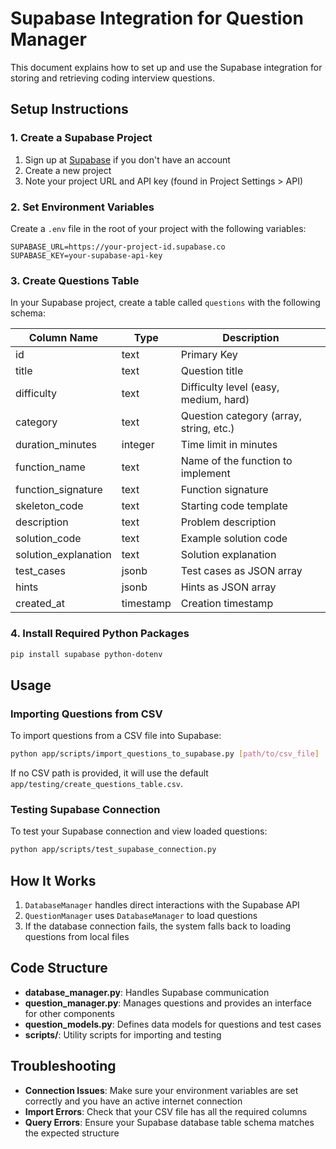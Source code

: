 # Supabase Integration for Question Manager

This document explains how to set up and use the Supabase integration for storing and retrieving coding interview questions.

## Setup Instructions

### 1. Create a Supabase Project

1. Sign up at [Supabase](https://supabase.com/) if you don't have an account
2. Create a new project
3. Note your project URL and API key (found in Project Settings > API)

### 2. Set Environment Variables

Create a `.env` file in the root of your project with the following variables:

```
SUPABASE_URL=https://your-project-id.supabase.co
SUPABASE_KEY=your-supabase-api-key
```

### 3. Create Questions Table

In your Supabase project, create a table called `questions` with the following schema:

| Column Name          | Type      | Description                            |
|----------------------|-----------|----------------------------------------|
| id                   | text      | Primary Key                            |
| title                | text      | Question title                         |
| difficulty           | text      | Difficulty level (easy, medium, hard)  |
| category             | text      | Question category (array, string, etc.)|
| duration_minutes     | integer   | Time limit in minutes                  |
| function_name        | text      | Name of the function to implement      |
| function_signature   | text      | Function signature                     |
| skeleton_code        | text      | Starting code template                 |
| description          | text      | Problem description                    |
| solution_code        | text      | Example solution code                  |
| solution_explanation | text      | Solution explanation                   |
| test_cases           | jsonb     | Test cases as JSON array               |
| hints                | jsonb     | Hints as JSON array                    |
| created_at           | timestamp | Creation timestamp                     |

### 4. Install Required Python Packages

```bash
pip install supabase python-dotenv
```

## Usage

### Importing Questions from CSV

To import questions from a CSV file into Supabase:

```bash
python app/scripts/import_questions_to_supabase.py [path/to/csv_file]
```

If no CSV path is provided, it will use the default `app/testing/create_questions_table.csv`.

### Testing Supabase Connection

To test your Supabase connection and view loaded questions:

```bash
python app/scripts/test_supabase_connection.py
```

## How It Works

1. `DatabaseManager` handles direct interactions with the Supabase API
2. `QuestionManager` uses `DatabaseManager` to load questions
3. If the database connection fails, the system falls back to loading questions from local files

## Code Structure

- **database_manager.py**: Handles Supabase communication
- **question_manager.py**: Manages questions and provides an interface for other components
- **question_models.py**: Defines data models for questions and test cases
- **scripts/**: Utility scripts for importing and testing

## Troubleshooting

- **Connection Issues**: Make sure your environment variables are set correctly and you have an active internet connection
- **Import Errors**: Check that your CSV file has all the required columns
- **Query Errors**: Ensure your Supabase database table schema matches the expected structure 